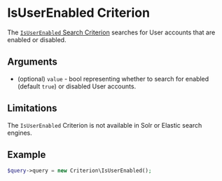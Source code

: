 # IsUserEnabled Criterion

The [`IsUserEnabled` Search Criterion](https://github.com/ibexa/core/blob/main/src/contracts/Repository/Values/Content/Query/Criterion/IsUserEnabled.php)
searches for User accounts that are enabled or disabled.

## Arguments

- (optional) `value` - bool representing whether to search for enabled (default `true`)
or disabled User accounts.

## Limitations

The `IsUserEnabled` Criterion is not available in Solr or Elastic search engines.

## Example

``` php
$query->query = new Criterion\IsUserEnabled();
```
